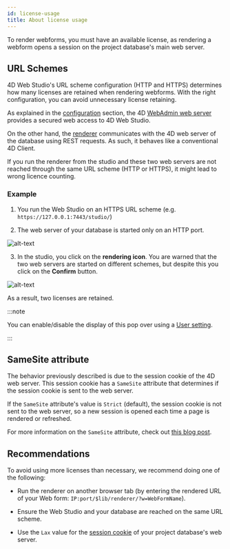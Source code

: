 ```yaml
---
id: license-usage
title: About license usage 
---
```


To render webforms, you must have an available license, as rendering a webform opens a session on the project database's main web server.

## URL Schemes

4D Web Studio's URL scheme configuration (HTTP and HTTPS) determines how many licenses are retained when rendering webforms. With the right configuration, you can avoid unnecessary license retaining.

As explained in the [configuration](./4d-settings.md) section, the 4D [WebAdmin web server](https://developer.4d.com/docs/en/Admin/webAdmin.html) provides a secured web access to 4D Web Studio.

On the other hand, the [renderer](../rendering.md) communicates with the 4D web server of the database using REST requests. As such, it behaves like a conventional 4D Client.

If you run the renderer from the studio and these two web servers are not reached through the same URL scheme (HTTP or HTTPS), it might lead to wrong licence counting.

### Example

1. You run the Web Studio on an HTTPS URL scheme (e.g. `https://127.0.0.1:7443/studio/`)

2. The web server of your database is started only on an HTTP port.

![alt-text](img/schemes.png)

3. In the studio, you click on the **rendering icon**. You are warned that the two web servers are started on different schemes, but despite this you click on the **Confirm** button. 

![alt-text](img/render-button.png)

As a result, two licenses are retained.

:::note

You can enable/disable the display of this pop over using a [User setting](../settings.md#show-renderer-pop-over).

:::

## SameSite attribute

The behavior previously described is due to the session cookie of the 4D web server. This session cookie has a `SameSite` attribute that determines if the session cookie is sent to the web server.

If the `SameSite` attribute's value is `Strict` (default), the session cookie is not sent to the web server, so a new session is opened each time a page is rendered or refreshed.

For more information on the `SameSite` attribute, check out [this blog post](https://blog.4d.com/get-ready-for-the-new-`SameSite`-and-secure-attributes-for-cookies/).

## Recommendations

To avoid using more licenses than necessary, we recommend doing one of the following:

- Run the renderer on another browser tab (by entering the rendered URL of your Web form: `IP:port/$lib/renderer/?w=WebFormName`).

- Ensure the Web Studio and your database are reached on the same URL scheme.

- Use the `Lax` value for the [session cookie](https://developer.4d.com/docs/en/WebServer/webServerConfig.html#session-cookie-`SameSite`) of your project database's web server. 

